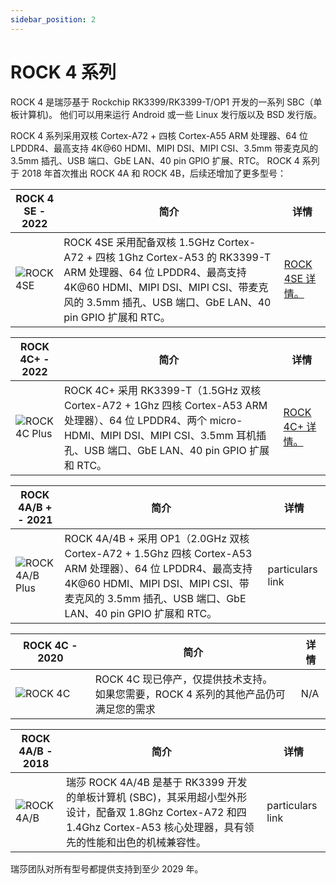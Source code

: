 ```yaml
---
sidebar_position: 2
---
```


# ROCK 4 系列

ROCK 4 是瑞莎基于 Rockchip RK3399/RK3399-T/OP1 开发的一系列 SBC（单板计算机)。
他们可以用来运行 Android 或一些 Linux 发行版以及 BSD 发行版。

ROCK 4 系列采用双核 Cortex-A72 + 四核 Cortex-A55 ARM 处理器、64 位 LPDDR4、最高支持 4K@60 HDMI、MIPI DSI、MIPI CSI、3.5mm 带麦克风的 3.5mm 插孔、USB 端口、GbE LAN、40 pin GPIO 扩展、RTC。
ROCK 4 系列于 2018 年首次推出 ROCK 4A 和 ROCK 4B，后续还增加了更多型号：

| ROCK 4 SE - 2022                 | 简介                                                                                                                                                                                                             | 详情                              |
| -------------------------------- | ---------------------------------------------------------------------------------------------------------------------------------------------------------------------------------------------------------------- | --------------------------------- |
| ![ROCK 4SE](/img/rock4/4se.webp) | ROCK 4SE 采用配备双核 1.5GHz Cortex-A72 + 四核 1Ghz Cortex-A53 的 RK3399-T ARM 处理器、64 位 LPDDR4、最高支持 4K@60 HDMI、MIPI DSI、MIPI CSI、带麦克风的 3.5mm 插孔、USB 端口、GbE LAN、40 pin GPIO 扩展和 RTC。 | [ROCK 4SE 详情。](/rock4/rock4se) |

| ROCK 4C+ - 2022                      | 简介                                                                                                                                                                                               | 详情                              |
| ------------------------------------ | -------------------------------------------------------------------------------------------------------------------------------------------------------------------------------------------------- | --------------------------------- |
| ![ROCK 4C Plus](/img/rock4/4c+.webp) | ROCK 4C+ 采用 RK3399-T（1.5GHz 双核 Cortex-A72 + 1Ghz 四核 Cortex-A53 ARM 处理器）、64 位 LPDDR4、两个 micro-HDMI、MIPI DSI、MIPI CSI、3.5mm 耳机插孔、USB 端口、GbE LAN、40 pin GPIO 扩展和 RTC。 | [ROCK 4C+ 详情。](/rock4/rock4c+) |

| ROCK 4A/B + - 2021                     | 简介                                                                                                                                                                                                           | 详情             |
| -------------------------------------- | -------------------------------------------------------------------------------------------------------------------------------------------------------------------------------------------------------------- | ---------------- |
| ![ROCK 4A/B Plus](/img/rock4/4a+.webp) | ROCK 4A/4B + 采用 OP1（2.0GHz 双核 Cortex-A72 + 1.5Ghz 四核 Cortex-A53 ARM 处理器）、64 位 LPDDR4、最高支持 4K@60 HDMI、MIPI DSI、MIPI CSI、带麦克风的 3.5mm 插孔、USB 端口、GbE LAN、40 pin GPIO 扩展和 RTC。 | particulars link |

| ROCK 4C - 2020                 | 简介                                                                                     | 详情 |
| ------------------------------ | ---------------------------------------------------------------------------------------- | ---- |
| ![ROCK 4C](/img/rock4/4c.webp) | ROCK 4C 现已停产，仅提供技术支持。<br/>如果您需要，ROCK 4 系列的其他产品仍可满足您的需求 | N/A  |

| ROCK 4A/B - 2018                 | 简介                                                                                                                                                                       | 详情             |
| -------------------------------- | -------------------------------------------------------------------------------------------------------------------------------------------------------------------------- | ---------------- |
| ![ROCK 4A/B](/img/rock4/4b.webp) | 瑞莎 ROCK 4A/4B 是基于 RK3399 开发的单板计算机 (SBC)，其采用超小型外形设计，配备双 1.8Ghz Cortex-A72 和四 1.4Ghz Cortex-A53 核心处理器，具有领先的性能和出色的机械兼容性。 | particulars link |

瑞莎团队对所有型号都提供支持到至少 2029 年。
